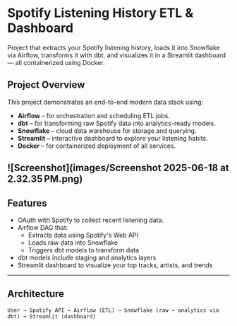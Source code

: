 # Spotify Listening History ETL & Dashboard

Project that extracts your Spotify listening history, loads it into Snowflake via Airflow, transforms it with dbt, and visualizes it in a Streamlit dashboard — all containerized using Docker.

## Project Overview

This project demonstrates an end-to-end modern data stack using:

- **Airflow** – for orchestration and scheduling ETL jobs.
- **dbt** – for transforming raw Spotify data into analytics-ready models.
- **Snowflake** – cloud data warehouse for storage and querying.
- **Streamlit** – interactive dashboard to explore your listening habits.
- **Docker** – for containerized deployment of all services.

![Screenshot](images/Screenshot 2025-06-18 at 2.32.35 PM.png)
---

## Features

- OAuth with Spotify to collect recent listening data.
- Airflow DAG that:
  - Extracts data using Spotify's Web API
  - Loads raw data into Snowflake
  - Triggers dbt models to transform data
- dbt models include staging and analytics layers
- Streamlit dashboard to visualize your top tracks, artists, and trends

---

## Architecture

```text
User → Spotify API → Airflow (ETL) → Snowflake (raw → analytics via dbt) → Streamlit (dashboard)
